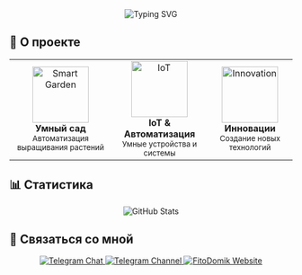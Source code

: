 <div align="center">
  <img src="https://readme-typing-svg.herokuapp.com?font=Fira+Code&weight=500&size=40&pause=1000&color=2EA44F&center=true&vCenter=true&random=false&width=600&height=100&lines=Слава Домнин+%7C+Илья Изразцов;ФитоДомик+%7C+Умная Миниферма" alt="Typing SVG" />
</div>

## 🌱 О проекте

<div align="center">
  <table>
    <tr>
      <td align="center">
        <img src="https://cdn-icons-png.flaticon.com/512/1995/1995574.png" width="100px;" alt="Smart Garden"/>
        <br />
        <b>Умный сад</b>
        <br />
        <sub>Автоматизация выращивания растений</sub>
      </td>
      <td align="center">
        <img src="https://cdn-icons-png.flaticon.com/512/2103/2103633.png" width="100px;" alt="IoT"/>
        <br />
        <b>IoT & Автоматизация</b>
        <br />
        <sub>Умные устройства и системы</sub>
      </td>
      <td align="center">
        <img src="https://cdn-icons-png.flaticon.com/512/2103/2103634.png" width="100px;" alt="Innovation"/>
        <br />
        <b>Инновации</b>
        <br />
        <sub>Создание новых технологий</sub>
      </td>
    </tr>
  </table>
</div>

## 📊 Статистика

<div align="center">
  <img src="https://github-readme-stats.vercel.app/api?username=YOUR_GITHUB_USERNAME&show_icons=true&theme=radical" alt="GitHub Stats" />
</div>

## 🔗 Связаться со мной

<div align="center">
  <a href="https://t.me/FitoDomik">
    <img src="https://img.shields.io/badge/Telegram_Чат-2CA5E0?style=for-the-badge&logo=telegram&logoColor=white" alt="Telegram Chat"/>
  </a>
  <a href="https://t.me/FitoDomik_429">
    <img src="https://img.shields.io/badge/Telegram_Канал-2CA5E0?style=for-the-badge&logo=telegram&logoColor=white" alt="Telegram Channel"/>
  </a>
  <a href="https://farm429.ru">
    <img src="https://img.shields.io/badge/🌿_ФитоДомик-2EA44F?style=for-the-badge&logo=leaf&logoColor=white" alt="FitoDomik Website"/>
  </a>
</div>
